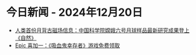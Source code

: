 # 今日新闻 - 2024年12月20日
- [人类首份月背古磁场信息：中国科学院嫦娥六号月球样品最新研究成果登上《自然》](https://www.ithome.com/0/818/865.htm)
- [Epic 喜加一：《吸血鬼幸存者》游戏免费领取](https://www.ithome.com/0/818/864.htm)
